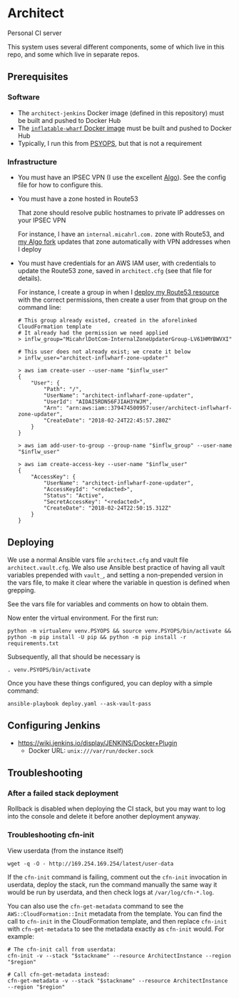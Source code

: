 # Architect

Personal CI server

This system uses several different components,
some of which live in this repo,
and some which live in separate repos.

## Prerequisites

### Software

 -  The `architect-jenkins` Docker image (defined in this repository)
    must be built and pushed to Docker Hub
 -  The [`inflatable-wharf` Docker image](https://github.com/mrled/inflatable-wharf)
    must be built and pushed to Docker Hub
 -  Typically, I run this from [PSYOPS](https://github.com/mrled/psyops),
    but that is not a requirement

### Infrastructure

 -  You must have an IPSEC VPN
    (I use the excellent [Algo](https://github.com/trailofbits/algo)).
    See the config file for how to configure this.

 -  You must have a zone hosted in Route53

    That zone should resolve public hostnames to private IP addresses on your IPSEC VPN

    For instance, I have an `internal.micahrl.com.` zone with Route53,
    and [my Algo fork](https://github.com/mrled/algo)
    updates that zone automatically with VPN addresses when I deploy

 -  You must have credentials for an AWS IAM user,
    with credentials to update the Route53 zone,
    saved in `architect.cfg` (see that file for details).

    For instance, I create a group in when I
    [deploy my Route53 resource](https://github.com/mrled/psyops/blob/193ce3bd563dbd90d700583189c0242995b51676/dns/MicahrlDotCom.cfn.yaml#L132)
    with the correct permissions, then create a user from that group on the command line:

        # This group already existed, created in the aforelinked CloudFormation template
        # It already had the permission we need applied
        > inflw_group="MicahrlDotCom-InternalZoneUpdaterGroup-LV61HMYBWVXI"

        # This user does not already exist; we create it below
        > inflw_user="architect-inflwharf-zone-updater"

        > aws iam create-user --user-name "$inflw_user"
        {
            "User": {
                "Path": "/",
                "UserName": "architect-inflwharf-zone-updater",
                "UserId": "AIDAI5RDN56FJIAH3YWJM",
                "Arn": "arn:aws:iam::379474500957:user/architect-inflwharf-zone-updater",
                "CreateDate": "2018-02-24T22:45:57.280Z"
            }
        }

        > aws iam add-user-to-group --group-name "$inflw_group" --user-name "$inflw_user"

        > aws iam create-access-key --user-name "$inflw_user"
        {
            "AccessKey": {
                "UserName": "architect-inflwharf-zone-updater",
                "AccessKeyId": "<redacted>",
                "Status": "Active",
                "SecretAccessKey": "<redacted>",
                "CreateDate": "2018-02-24T22:50:15.312Z"
            }
        }

## Deploying

We use a normal Ansible vars file `architect.cfg` and vault file `architect.vault.cfg`.
We also use Ansible best practice of having all vault variables prepended with `vault_`,
and setting a non-prepended version in the vars file,
to make it clear where the variable in question is defined when grepping.

See the vars file for variables and comments on how to obtain them.

Now enter the virtual environment.
For the first run:

    python -m virtualenv venv.PSYOPS && source venv.PSYOPS/bin/activate && python -m pip install -U pip && python -m pip install -r requirements.txt

Subsequently, all that should be necessary is

    . venv.PSYOPS/bin/activate

Once you have these things configured, you can deploy with a simple command:

    ansible-playbook deploy.yaml --ask-vault-pass

## Configuring Jenkins

- <https://wiki.jenkins.io/display/JENKINS/Docker+Plugin>
    - Docker URL: `unix:///var/run/docker.sock`

## Troubleshooting

### After a failed stack deployment

Rollback is disabled when deploying the CI stack,
but you may want to log into the console and delete it before another deployment anyway.

### Troubleshooting cfn-init

View userdata (from the instance itself)

    wget -q -O - http://169.254.169.254/latest/user-data

If the `cfn-init` command is failing,
comment out the `cfn-init` invocation in userdata,
deploy the stack,
run the command manually the same way it would be run by userdata,
and then check logs at `/var/log/cfn-*.log`.

You can also use the `cfn-get-metadata` command to see the `AWS::CloudFormation::Init` metadata from the template.
You can find the call to `cfn-init` in the CloudFormation template,
and then replace `cfn-init` with `cfn-get-metadata` to see the metadata exactly as `cfn-init` would.
For example:

    # The cfn-init call from userdata:
    cfn-init -v --stack "$stackname" --resource ArchitectInstance --region "$region"

    # Call cfn-get-metadata instead:
    cfn-get-metadata -v --stack "$stackname" --resource ArchitectInstance --region "$region"
